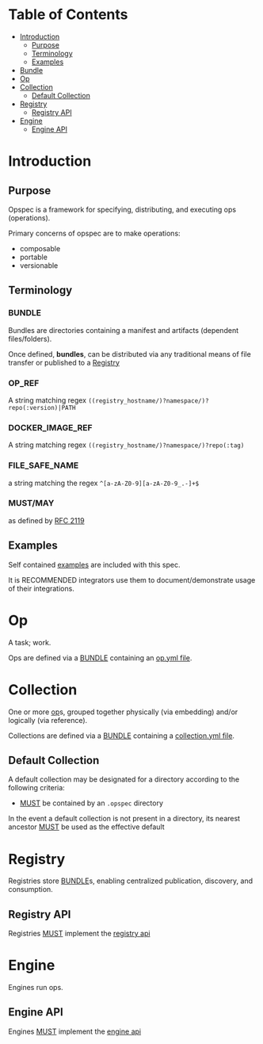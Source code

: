 # Table of Contents

- [Introduction](#introduction)
    - [Purpose](#purpose)
    - [Terminology](#terminology)
    - [Examples](#examples)
- [Bundle](#bundle)
- [Op](#op)
- [Collection](#collection)
    - [Default Collection](#default-collection)
- [Registry](#registry)
    - [Registry API](#registry-api)
- [Engine](#engine)
    - [Engine API](#engine-api)

# Introduction

## Purpose

Opspec is a framework for specifying, distributing, and executing ops
(operations).

Primary concerns of opspec are to make operations:

- composable
- portable
- versionable

## Terminology

### BUNDLE

Bundles are directories containing a manifest and artifacts (dependent
files/folders).

Once defined, **bundles**, can be distributed via any traditional means
of file transfer or published to a [Registry](#registry)

### OP_REF

A string matching regex `((registry_hostname/)?namespace/)?repo(:version)|PATH`

### DOCKER_IMAGE_REF

A string matching regex `((registry_hostname/)?namespace/)?repo(:tag)`

### FILE_SAFE_NAME

a string matching the regex `^[a-zA-Z0-9][a-zA-Z0-9_.-]+$`

### MUST/MAY

as defined by [RFC 2119](https://tools.ietf.org/html/rfc2119)

## Examples

Self contained [examples](./examples) are included with this spec.

It is RECOMMENDED integrators use them to document/demonstrate usage of
their integrations.

# Op

A task; work.

Ops are defined via a [BUNDLE](#bundle) containing an
[op.yml file](op.yml-file.md).


# Collection

One or more [op](#op)s, grouped together physically (via embedding)
and/or logically (via reference).

Collections are defined via a [BUNDLE](#bundle) containing a
[collection.yml file](collection.yml-file.md).


## Default Collection

A default collection may be designated for a directory according to the
following criteria:

- [MUST](#mustmay) be contained by an `.opspec` directory

In the event a default collection is not present in a directory, its
nearest ancestor [MUST](#mustmay) be used as the effective default


# Registry

Registries store [BUNDLE](#bundle)s, enabling centralized publication,
discovery, and consumption.

## Registry API

Registries [MUST](#mustmay) implement the
[registry api](registry-oai_spec.yaml)


# Engine

Engines run ops.

## Engine API

Engines [MUST](#mustmay) implement the
[engine api](engine-oai_spec.yaml)
